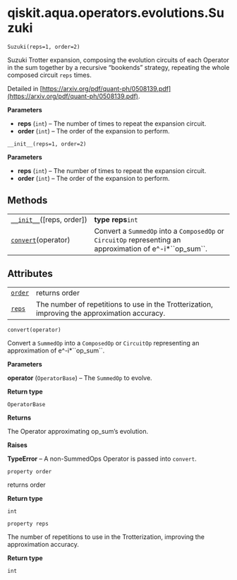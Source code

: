 # qiskit.aqua.operators.evolutions.Suzuki

<span id="undefined" />

`Suzuki(reps=1, order=2)`

Suzuki Trotter expansion, composing the evolution circuits of each Operator in the sum together by a recursive “bookends” strategy, repeating the whole composed circuit `reps` times.

Detailed in [https://arxiv.org/pdf/quant-ph/0508139.pdf](https://arxiv.org/pdf/quant-ph/0508139.pdf).

**Parameters**

*   **reps** (`int`) – The number of times to repeat the expansion circuit.
*   **order** (`int`) – The order of the expansion to perform.

<span id="undefined" />

`__init__(reps=1, order=2)`

**Parameters**

*   **reps** (`int`) – The number of times to repeat the expansion circuit.
*   **order** (`int`) – The order of the expansion to perform.

## Methods

|                                                                                                                                    |                                                                                                                 |
| ---------------------------------------------------------------------------------------------------------------------------------- | --------------------------------------------------------------------------------------------------------------- |
| [`__init__`](#qiskit.aqua.operators.evolutions.Suzuki.__init__ "qiskit.aqua.operators.evolutions.Suzuki.__init__")(\[reps, order]) | **type reps**`int`                                                                                              |
| [`convert`](#qiskit.aqua.operators.evolutions.Suzuki.convert "qiskit.aqua.operators.evolutions.Suzuki.convert")(operator)          | Convert a `SummedOp` into a `ComposedOp` or `CircuitOp` representing an approximation of e^-i\*\`\`op\_sum\`\`. |

## Attributes

|                                                                                                           |                                                                                               |
| --------------------------------------------------------------------------------------------------------- | --------------------------------------------------------------------------------------------- |
| [`order`](#qiskit.aqua.operators.evolutions.Suzuki.order "qiskit.aqua.operators.evolutions.Suzuki.order") | returns order                                                                                 |
| [`reps`](#qiskit.aqua.operators.evolutions.Suzuki.reps "qiskit.aqua.operators.evolutions.Suzuki.reps")    | The number of repetitions to use in the Trotterization, improving the approximation accuracy. |

<span id="undefined" />

`convert(operator)`

Convert a `SummedOp` into a `ComposedOp` or `CircuitOp` representing an approximation of e^-i\*\`\`op\_sum\`\`.

**Parameters**

**operator** (`OperatorBase`) – The `SummedOp` to evolve.

**Return type**

`OperatorBase`

**Returns**

The Operator approximating op\_sum’s evolution.

**Raises**

**TypeError** – A non-SummedOps Operator is passed into `convert`.

<span id="undefined" />

`property order`

returns order

**Return type**

`int`

<span id="undefined" />

`property reps`

The number of repetitions to use in the Trotterization, improving the approximation accuracy.

**Return type**

`int`
